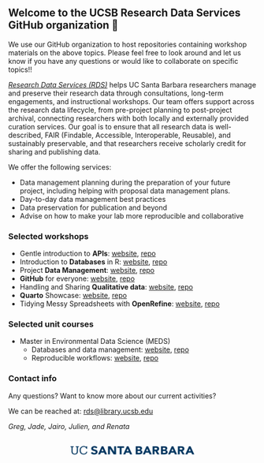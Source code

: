 ## Welcome to the UCSB Research Data Services GitHub organization 👋

We use our GitHub organization to host repositories containing workshop materials on the above topics. Please feel free to look around and let us know if you have any questions or would like to collaborate on specific topics!!

_[Research Data Services (RDS)](https://www.library.ucsb.edu/research-data-services)_ helps UC Santa Barbara researchers manage and preserve their research data through consultations, long-term engagements, and instructional workshops.  Our team offers support across the research data lifecycle, from pre-project planning to post-project archival, connecting researchers with both locally and externally provided curation services. 
Our goal is to ensure that all research data is well-described, FAIR (Findable, Accessible, Interoperable, Reusable), and sustainably preservable, and that researchers receive scholarly credit for sharing and publishing data.

We offer the following services:
- Data management planning during the preparation of your future project, including helping with proposal data management plans.
- Day-to-day data management best practices
- Data preservation for publication and beyond
- Advise on how to make your lab more reproducible and collaborative


### Selected workshops 

- Gentle introduction to **APIs**: [website](https://jairomelo.com/intro2APIs/chapters/interact-apis.html), [repo](https://github.com/UCSB-Library-Research-Data-Services/intro2APIs)
- Introduction to **Databases** in R: [website](https://ucsb-library-research-data-services.github.io/intro-database-r/hands-on.html), [repo](https://github.com/UCSB-Library-Research-Data-Services/intro-database-r)
- Project **Data Management**: [website](https://ucsb-library-research-data-services.github.io/project-data-management/), [repo](https://github.com/UCSB-Library-Research-Data-Services/project-data-management)
- **GitHub** for everyone: [website](https://ucsb-library-research-data-services.github.io/github-4everyone/), [repo](https://github.com/UCSB-Library-Research-Data-Services/github-4everyone)
- Handling and Sharing **Qualitative data**: [website](https://ucsb-library-research-data-services.github.io/qualdata-training/), [repo](https://github.com/UCSB-Library-Research-Data-Services/qualdata-training)
- **Quarto** Showcase: [website](https://ucsb-library-research-data-services.github.io/ucldw25-quarto-showcase/), [repo](https://github.com/UCSB-Library-Research-Data-Services/ucldw25-quarto-showcase)
- Tidying Messy Spreadsheets with **OpenRefine**: [website](https://ucsb-library-research-data-services.github.io/openrefine/), [repo](https://github.com/UCSB-Library-Research-Data-Services/openrefine)


### Selected unit courses

- Master in Environmental Data Science (MEDS)
   - Databases and data management: [website](https://ucsb-library-research-data-services.github.io/bren-eds213/), [repo](https://github.com/UCSB-Library-Research-Data-Services/bren-eds213)
   - Reproducible workflows: [website](https://eds-214.github.io/EDS-214-analytical-workflows/), [repo](https://github.com/eds-214)
 

### Contact info

Any questions? Want to know more about our current activities? 

We can be reached at: rds@library.ucsb.edu

_Greg, Jade, Jairo, Julien, and Renata_

<br>

<div style="text-align: center;">
<img src="UC_Santa_Barbara_Wordmark_Navy_RGB.png" alt="UCSB Logo" width="50%">
</div>


